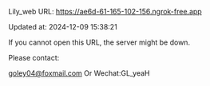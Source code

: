 Lily_web URL: https://ae6d-61-165-102-156.ngrok-free.app

Updated at: 2024-12-09 15:38:21

If you cannot open this URL, the server might be down.

Please contact: 

goley04@foxmail.com Or Wechat:GL_yeaH